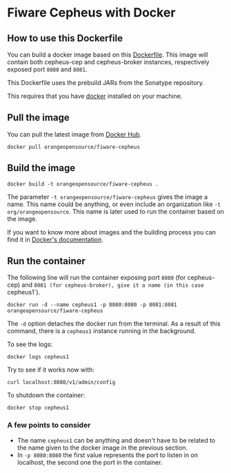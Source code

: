 # Fiware Cepheus with Docker

## How to use this Dockerfile

You can build a docker image based on this [Dockerfile](Dockerfile).
This image will contain both cepheus-cep and cepheus-broker instances,
respectively exposed port `8080` and `8081`.

This Dockerfile uses the prebuild JARs from the Sonatype repository.

This requires that you have [docker](https://docs.docker.com/installation/) installed on your machine.

## Pull the image

You can pull the latest image from [Docker Hub](https://hub.docker.com/r/orangeopensource/fiware-cepheus/).

	docker pull orangeopensource/fiware-cepheus

## Build the image

    docker build -t orangeopensource/fiware-cepheus .

The parameter `-t orangeopensource/fiware-cepheus` gives the image a name. This name could be anything, or even include an organization like `-t org/orangeopensource`.
This name is later used to run the container based on the image.

If you want to know more about images and the building process you can find it in [Docker's documentation](https://docs.docker.com/userguide/dockerimages/).

## Run the container

The following line will run the container exposing port `8080` (for cepheus-cep) and `8081 (for cepheus-broker), give it a name (in this case `cepheus1`).

    docker run -d --name cepheus1 -p 8080:8080 -p 8081:8081 orangeopensource/fiware-cepheus

The `-d` option detaches the docker run from the terminal.
As a result of this command, there is a `cepheus1` instance running in the background.

To see the logs:

    docker logs cepheus1

Try to see if it works now with:

    curl localhost:8080/v1/admin/config

To shutdown the container:

    docker stop cepheus1

### A few points to consider

* The name `cepheus1` can be anything and doesn't have to be related to the name given to the docker image in the previous section.
* In `-p 8080:8080` the first value represents the port to listen in on localhost, the second one the port in the container.



